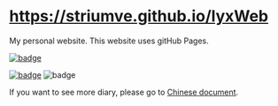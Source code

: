 # https://striumve.github.io/lyxWeb
My personal website. 
This website uses gitHub Pages. 

[![badge](https://img.shields.io/static/v1?label=EN&message=CN&color=informational)](https://github.com/striumve/lyxWeb/blob/gh-pages/README.md)

[![badge](https://img.shields.io/static/v1?label=MadeBy&message=striumve&color=informational)](https://github.com/striumve)
![badge](https://img.shields.io/static/v1?label=CodeMark&message=Perfect&color=success)

If you want to see more diary, please go to [Chinese document](https://github.com/striumve/lyxWeb/blob/gh-pages/README.md). 
